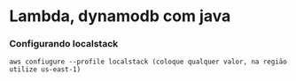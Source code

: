 # Lambda, dynamodb com java

### Configurando localstack 

```
aws confiugure --profile localstack (coloque qualquer valor, na região utilize us-east-1)
```